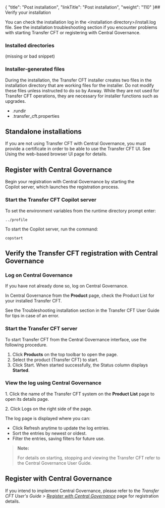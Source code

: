 {
    "title": "Post installation",
    "linkTitle": "Post installation",
    "weight": "110"
}## Verify your installation

You can check the installation log in the <span class="code">&lt;installation directory>/install.log</span> file. See the installation troubleshooting section if you encounter problems with starting <span class="mc-variable axway_variables.Component_Long_Name variable">Transfer CFT</span> or registering with <span class="mc-variable suite_variables.Central_GovernanceName variable">Central Governance</span>.

### Installed directories

(missing or bad snippet)

### Installer-generated files

During the installation, the Transfer CFT installer creates two files in the installation directory that are working files for the installer. Do not modify these files unless instructed to do so by Axway. While they are not used for Transfer CFT operations, they are necessary for installer functions such as upgrades.

-   .rundir
-   .transfer\_cft.properties

## Standalone installations

If you are not using <span class="mc-variable suite_variables.TransferCFTName variable">Transfer CFT</span> with <span class="mc-variable suite_variables.Central_GovernanceName variable">Central Governance</span>, you must provide a certificate in order to be able to use the <span class="mc-variable suite_variables.TransferCFTName variable">Transfer CFT</span> UI. See Using the web-based browser UI page for details.

## Register with <span class="mc-variable suite_variables.Central_GovernanceName variable">Central Governance</span>

Begin your registration with <span class="mc-variable suite_variables.Central_GovernanceName variable">Central Governance</span> by starting the Copilot server, which launches the registration process.

### Start the Transfer CFT Copilot server

To set the environment variables from the runtime directory prompt enter:

    ../profile

To start the Copilot server, run the command:

    copstart

<span id="Verify"></span>

## Verify the Transfer CFT registration with <span class="mc-variable suite_variables.Central_GovernanceName variable">Central Governance</span>

### Log on <span class="mc-variable suite_variables.Central_GovernanceName variable">Central Governance</span>

If you have not already done so, log on <span class="mc-variable suite_variables.Central_GovernanceName variable">Central Governance</span>.

In <span class="mc-variable suite_variables.Central_GovernanceName variable">Central Governance</span> from the **Product** page, check the Product List for your installed <span class="mc-variable axway_variables.Component_Long_Name variable">Transfer CFT</span>.

See the Troubleshooting installation section in the <span class="mc-variable axway_variables.Component_Long_Name variable">Transfer CFT</span> <span class="mc-variable suite_variables.DocTypeUser variable">User Guide</span> for tips in case of an error.

### Start the Transfer CFT server

To start Transfer CFT from the <span class="mc-variable suite_variables.Central_GovernanceName variable">Central Governance</span> interface, use the following procedure.

1.  Click **Products** on the top toolbar to open the page.
2.  Select the product (Transfer CFT) to start.
3.  Click Start. When started successfully, the Status column displays **Started**.

### View the log using <span class="mc-variable Primary.CG or_UM variable">Central Governance</span>

1\. Click the name of the Transfer CFT system on the **Product List** page to open its details page.

2\. Click Logs on the right side of the page.

The log page is displayed where you can:

-   Click Refresh anytime to update the log entries.
-   Sort the entries by newest or oldest.
-   Filter the entries, saving filters for future use.

> **Note:**
>
> For details on starting, stopping and viewing the Transfer CFT refer to the Central Governance User Guide.

## Register with <span class="mc-variable Primary.CG or_UM variable">Central Governance</span>

If you intend to implement <span class="mc-variable Primary.CG or_UM variable">Central Governance</span>, please refer to the <span class="mc-variable axway_variables.Component_Long_Name variable" style="font-style: italic;">Transfer CFT</span> *User's Guide &gt; [*Register with* <span class="mc-variable Primary.CG or_UM variable" style="font-style: italic;">Central Governance</span>](https://docs.axway.com/bundle/TransferCFT_36_UsersGuide_allOS_en_HTML5/page/Content/cft_installation/migrate/register_CG.htm)* page for registration details.
